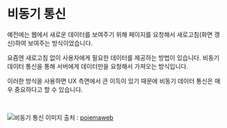 # 비동기 통신

예전에는 웹에서 새로운 데이터를 보여주기 위해 페이지를 요청해서 새로고침(화면 갱신)하여 보여주는 방식이었습니다.

요즘엔 새로고침 없이 사용자에게 필요한 데이터를 제공하는 방법이 있습니다. 비동기 데이터 통신을 통해 서버에게 데이터만을 요청해서 가져오는 방식입니다.

이러한 방식을 사용하면 UX 측면에서 큰 이득이 있기 때문에 비동기 데이터 통신은 매우 중요하다고 할 수 있습니다.

<br />

![비동기 통신](https://poiemaweb.com/img/ajax-webpage-lifecycle.png)
이미지 출처 : [poiemaweb](https://poiemaweb.com/js-ajax)